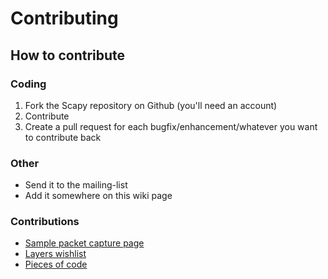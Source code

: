 Contributing
============

How to contribute
-----------------

### Coding

1.  Fork the Scapy repository on Github (you'll need an account)
2.  Contribute
3.  Create a pull request for each bugfix/enhancement/whatever you
    want to contribute back

### Other

-   Send it to the mailing-list
-   Add it somewhere on this wiki page

### Contributions

-   [Sample packet capture page](PacketSamples)
-   [Layers wishlist](LayersWishlist)
-   [Pieces of code](code/index)
